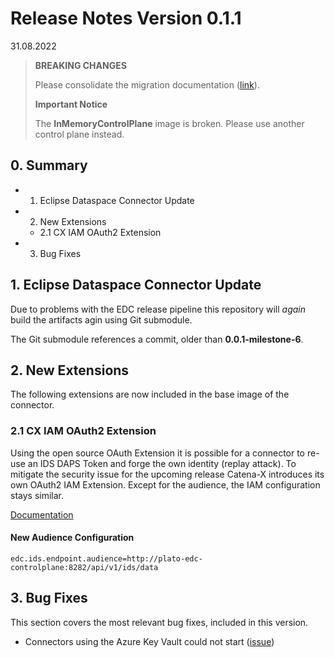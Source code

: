 # Release Notes Version 0.1.1

31.08.2022

> **BREAKING CHANGES**
>
> Please consolidate the migration documentation ([link](../migration/Version_0.1.0_0.1.1.md)).
>
> **Important Notice**
>
> The **InMemoryControlPlane** image is broken. Please use another control plane instead.

## 0. Summary

- 1. Eclipse Dataspace Connector Update
- 2. New Extensions
  - 2.1 CX IAM OAuth2 Extension
- 3. Bug Fixes

## 1. Eclipse Dataspace Connector Update

Due to problems with the EDC release pipeline this repository will _again_ build the artifacts agin using Git submodule.

The Git submodule references a commit, older than **0.0.1-milestone-6**.

## 2. New Extensions

The following extensions are now included in the base image of the connector.

### 2.1 CX IAM OAuth2 Extension

Using the open source OAuth Extension it is possible for a connector to re-use an IDS DAPS Token and forge the own identity (replay attack). To mitigate the security issue for the upcoming release Catena-X introduces its own OAuth2 IAM Extension. Except for the audience, the IAM configuration stays similar.

[Documentation](../../edc-extensions/cx-oauth2/README.md)

#### New Audience Configuration

```properties
edc.ids.endpoint.audience=http://plato-edc-controlplane:8282/api/v1/ids/data
```

## 3. Bug Fixes

This section covers the most relevant bug fixes, included in this version.

- Connectors using the Azure Key Vault could not start ([issue](https://github.com/eclipse-dataspaceconnector/DataSpaceConnector/issues/1892))
